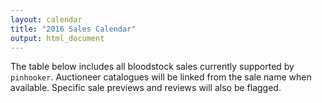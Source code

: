 ```yaml
---
layout: calendar
title: "2016 Sales Calendar"
output: html_document
---
```




The table below includes all bloodstock sales currently supported by `pinhooker`. Auctioneer catalogues will be linked from the sale name when available. Specific sale previews and reviews will also be flagged.

<!--html_preserve--><div id="htmlwidget-495" style="width:100%;height:auto;" class="datatables html-widget"></div>
<script type="application/json" data-for="htmlwidget-495">{"x":{"data":[["2016-02-10","2016-04-28","2016-06-08","2016-06-13","2016-09-10","2016-09-27","2016-09-29","2016-09-30","2016-11-04","2016-11-13","2016-12-07","2016-01-27","2016-04-07","2016-04-19","2016-05-17","2016-05-18","2016-08-02","2016-08-23","2016-08-25","2016-09-05","2016-10-31","2016-02-04","2016-04-11","2016-04-28","2016-07-05","2016-10-04","2016-10-10","2016-10-13","2016-10-24","2016-10-27","2016-11-21","2016-11-22","2016-11-28","2016-02-02","2016-06-22","2016-06-24","2016-08-09","2016-09-20","2016-09-22","2016-11-04","2016-11-06","2016-02-23","2016-04-06","2016-04-18","2016-05-31","2016-07-12","2016-08-15","2016-10-04","2016-11-01","2016-12-05","2016-02-18","2016-03-17","2016-04-22","2016-05-26","2016-11-11","2016-12-09","2016-05-27","2016-09-02","2016-10-21","2016-02-08","2016-05-13","2016-06-29","2016-08-14","2016-08-17","2016-10-01","2016-10-18","2016-11-14","2016-12-03"],["2016-02-11","2016-04-28","2016-06-09","2016-06-13","2016-09-10","2016-09-28","2016-09-30","2016-09-30","2016-11-04","2016-11-20","2016-12-09","2016-01-27","2016-04-07","2016-04-20","2016-05-17","2016-05-19","2016-08-02","2016-08-24","2016-08-25","2016-09-06","2016-11-01","2016-02-04","2016-04-13","2016-04-29","2016-07-08","2016-10-06","2016-10-12","2016-10-14","2016-10-27","2016-10-28","2016-11-21","2016-11-26","2016-12-02","2016-02-03","2016-06-23","2016-06-24","2016-08-11","2016-09-21","2016-09-22","2016-11-04","2016-11-12","2016-02-23","2016-04-06","2016-04-18","2016-05-31","2016-07-12","2016-08-16","2016-10-04","2016-11-01","2016-12-05","2016-02-18","2016-03-17","2016-04-22","2016-05-26","2016-11-11","2016-12-09","2016-05-27","2016-09-02","2016-10-22","2016-02-08","2016-05-14","2016-07-01","2016-08-16","2016-08-17","2016-10-01","2016-10-21","2016-11-15","2016-12-06"],["Goffs","Goffs","Goffs","Goffs","Goffs","Goffs","Goffs","Goffs","Goffs","Goffs","Goffs","Goffs UK","Goffs UK","Goffs UK","Goffs UK","Goffs UK","Goffs UK","Goffs UK","Goffs UK","Goffs UK","Goffs UK","Tattersalls","Tattersalls","Tattersalls","Tattersalls","Tattersalls","Tattersalls","Tattersalls","Tattersalls","Tattersalls","Tattersalls","Tattersalls","Tattersalls","Tattersalls Ireland","Tattersalls Ireland","Tattersalls Ireland","Tattersalls Ireland","Tattersalls Ireland","Tattersalls Ireland","Tattersalls Ireland","Tattersalls Ireland","Tattersalls Ireland A&amp;C","Tattersalls Ireland A&amp;C","Tattersalls Ireland A&amp;C","Tattersalls Ireland A&amp;C","Tattersalls Ireland A&amp;C","Tattersalls Ireland A&amp;C","Tattersalls Ireland A&amp;C","Tattersalls Ireland A&amp;C","Tattersalls Ireland A&amp;C","Tattersalls Ireland A&amp;C","Tattersalls Ireland A&amp;C","Tattersalls Ireland A&amp;C","Tattersalls Ireland A&amp;C","Tattersalls Ireland A&amp;C","Tattersalls Ireland A&amp;C","BBAG (Germany)","BBAG (Germany)","BBAG (Germany)","Arqana","Arqana","Arqana","Arqana","Arqana","Arqana","Arqana","Arqana","Arqana"],["February Sale","Punchestown Sale","Land Rover Sale","London Sale in association with QIPCO","Champions Sale","Orby Sale","Sportsman’s Sale","Sportsman’s Sale Part 2","Open Yearling and HIT Sale","November Sale","December National Hunt and Flat Sale","January Sales","The Aintree Sale","Breeze Up Sales","Spring Store Sales","Spring HIT Sales","August Sales","Premier Yearling Sales","Silver Yearling Sales","September HIT Sales","Autumn HIT and Yearling Sales","February Sale","Craven Breeze Up Sale","Guineas Breeze Up &amp; HIT Sale","July Sale","October Yearling Sale Book 1","October Yearling Sale Book 2","October Yearling Sale Book 3","Autumn Horses in Training Sale","October Yearling Sale Book 4","December Yearling Sale","December Foal Sale","December Breeding Stock Sale","February National Hunt Sale","Derby Sale","Derby Sale Part II","August National Hunt Sale","September Yearling Sale","September Yearling Sale Part II","November Breeding Stock &amp; Foal Sale","November National Hunt Sale","Ascot February Sale","Ascot Breeze Up Sale","Ascot April Sale","Ascot May Sale","Ascot Summer Sale","Ascot August Sale","Ascot October Sale","Ascot November Sale","Ascot December Sale","Cheltenham January Sale","Cheltenham Festival Sale","Cheltenham April Sale","Cheltenham May Sale","Cheltenham November Sale","Cheltenham December Sale","Spring Breeze Up Sale","Yearling Sales","October Mixed Sales","February Mixed Sale","Breeze Up Sale","Summer Sale","August Yearling Sale","August Yearling Sale Book 2","Arc Sale","October Yearling Sale","Autumn Sale","December Breeding Stock Sale"]],"container":"<table class=\"table table-bordered table-condensed table-hover\">\n  <thead>\n    <tr>\n      <th>First Day\u003c/th>\n      <th>Last Day\u003c/th>\n      <th>Auctioneer\u003c/th>\n      <th>Sale Name\u003c/th>\n    \u003c/tr>\n  \u003c/thead>\n\u003c/table>","options":{"order":[[0,"asc"]],"dom":"ft","pageLength":100,"autoWidth":false,"orderClasses":false,"rowCallback":"function(row, data) {\nvar value=data[0]; $(this.api().cell(row, 0).node()).css({'font-size':'14px'});\nvar value=data[1]; $(this.api().cell(row, 1).node()).css({'font-size':'14px'});\nvar value=data[2]; $(this.api().cell(row, 2).node()).css({'font-size':'14px'});\nvar value=data[3]; $(this.api().cell(row, 3).node()).css({'font-size':'14px'});\n}"},"callback":null,"filter":"none","style":"bootstrap"},"evals":["options.rowCallback"],"jsHooks":[]}</script><!--/html_preserve-->
